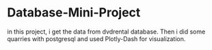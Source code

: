 # Database-Mini-Project

in this project, i get the data from dvdrental database. Then i did some quarries with postgresql and used Plotly-Dash for visualization.
